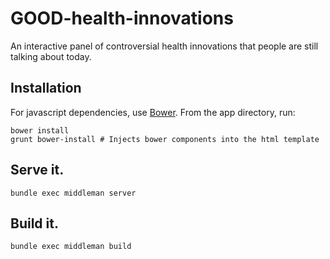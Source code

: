 GOOD-health-innovations
===

An interactive panel of controversial health innovations that people are still talking about today.

Installation
---
For javascript dependencies, use [Bower](http://bower.io/). From the app directory, run:

	bower install
	grunt bower-install # Injects bower components into the html template
    
Serve it.
---
	bundle exec middleman server
    
Build it.
---
	bundle exec middleman build
    
